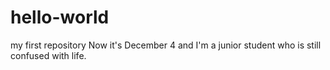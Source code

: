 # hello-world
my first repository 
Now it's December 4 and I'm a junior student who is still confused with life.
